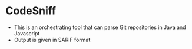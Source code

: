 # CodeSniff 
- This is an orchestrating tool that can parse Git repositories in Java and Javascript
- Output is given in SARIF format


